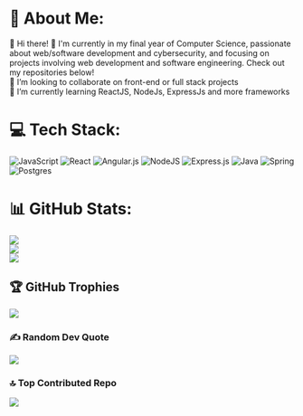 # 💫 About Me:
🔭 Hi there! 👋
I'm currently in my final year of Computer Science, passionate about web/software development and cybersecurity, and focusing on projects involving web development and software engineering. Check out my repositories below!<br>👯 I’m looking to collaborate on front-end or full stack projects<br>🌱 I’m currently learning ReactJS, NodeJs, ExpressJs and more frameworks


# 💻 Tech Stack:
![JavaScript](https://img.shields.io/badge/javascript-%23323330.svg?style=for-the-badge&logo=javascript&logoColor=%23F7DF1E) ![React](https://img.shields.io/badge/react-%2320232a.svg?style=for-the-badge&logo=react&logoColor=%2361DAFB) ![Angular.js](https://img.shields.io/badge/angular.js-%23E23237.svg?style=for-the-badge&logo=angularjs&logoColor=white) ![NodeJS](https://img.shields.io/badge/node.js-6DA55F?style=for-the-badge&logo=node.js&logoColor=white) ![Express.js](https://img.shields.io/badge/express.js-%23404d59.svg?style=for-the-badge&logo=express&logoColor=%2361DAFB) ![Java](https://img.shields.io/badge/java-%23ED8B00.svg?style=for-the-badge&logo=openjdk&logoColor=white) ![Spring](https://img.shields.io/badge/spring-%236DB33F.svg?style=for-the-badge&logo=spring&logoColor=white) ![Postgres](https://img.shields.io/badge/postgres-%23316192.svg?style=for-the-badge&logo=postgresql&logoColor=white) 
# 📊 GitHub Stats:
![](https://github-readme-stats.vercel.app/api?username=RamiHsasna&theme=dark&hide_border=false&include_all_commits=true&count_private=true)<br/>
![](https://github-readme-streak-stats.herokuapp.com/?user=RamiHsasna&theme=dark&hide_border=false)<br/>
![](https://github-readme-stats.vercel.app/api/top-langs/?username=RamiHsasna&theme=dark&hide_border=false&include_all_commits=true&count_private=true&layout=compact)

## 🏆 GitHub Trophies
![](https://github-profile-trophy.vercel.app/?username=RamiHsasna&theme=radical&no-frame=false&no-bg=true&margin-w=4)

### ✍️ Random Dev Quote
![](https://quotes-github-readme.vercel.app/api?type=horizontal&theme=radical)

### 🔝 Top Contributed Repo
![](https://github-contributor-stats.vercel.app/api?username=RamiHsasna&limit=5&theme=dark&combine_all_yearly_contributions=true)

<!-- Proudly created with GPRM ( https://gprm.itsvg.in ) -->
